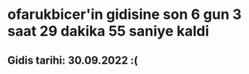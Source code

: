 # ofarukbicer'in gidisine son 6 gun 3 saat 29 dakika 55 saniye kaldi

## Gidis tarihi: 30.09.2022 :(